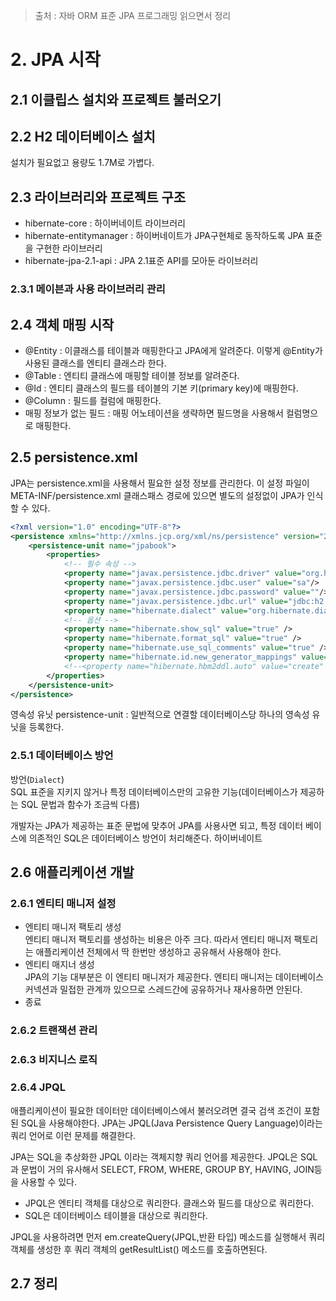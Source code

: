 > 출처 : 자바 ORM 표준 JPA 프로그래밍 읽으면서 정리  

# 2. JPA 시작
## 2.1 이클립스 설치와 프로젝트 불러오기
## 2.2 H2 데이터베이스 설치
설치가 필요없고 용량도 1.7M로 가볍다.

## 2.3 라이브러리와 프로젝트 구조
- hibernate-core : 하이버네이트 라이브러리
- hibernate-entitymanager : 하이버네이트가 JPA구현체로 동작하도록 JPA 표준을 구현한 라이브러리
- hibernate-jpa-2.1-api : JPA 2.1표준 API를 모아둔 라이브러리

### 2.3.1 메이븐과 사용 라이브러리 관리
## 2.4 객체 매핑 시작
- @Entity : 이클래스를 테이블과 매핑한다고 JPA에게 알려준다. 이렇게 @Entity가 사용된 클래스를 엔티티 클래스라 한다.
- @Table : 엔티티 클래스에 매핑할 테이블 정보를 알려준다.
- @Id : 엔티티 클래스의 필드를 테이블의 기본 키(primary key)에 매핑한다.
- @Column : 필드를 컬럼에 매핑한다.
- 매핑 정보가 없는 필드 : 매핑 어노테이션을 생략하면 필드명을 사용해서 컬럼명으로 매핑한다.

## 2.5 persistence.xml
JPA는 persistence.xml을 사용해서 필요한 설정 정보를 관리한다. 이 설정 파일이 META-INF/persistence.xml 클래스패스 경로에
있으면 별도의 설정없이 JPA가 인식할 수 있다.

```xml
<?xml version="1.0" encoding="UTF-8"?>
<persistence xmlns="http://xmlns.jcp.org/xml/ns/persistence" version="2.1">
    <persistence-unit name="jpabook">
        <properties>
            <!-- 필수 속성 -->
            <property name="javax.persistence.jdbc.driver" value="org.h2.Driver"/>
            <property name="javax.persistence.jdbc.user" value="sa"/>
            <property name="javax.persistence.jdbc.password" value=""/>
            <property name="javax.persistence.jdbc.url" value="jdbc:h2:tcp://localhost/~/test"/>
            <property name="hibernate.dialect" value="org.hibernate.dialect.H2Dialect" />
            <!-- 옵션 -->
            <property name="hibernate.show_sql" value="true" />
            <property name="hibernate.format_sql" value="true" />
            <property name="hibernate.use_sql_comments" value="true" />
            <property name="hibernate.id.new_generator_mappings" value="true" />
            <!--<property name="hibernate.hbm2ddl.auto" value="create" />-->
        </properties>
    </persistence-unit>
</persistence>
```

영속성 유닛 persistence-unit : 일반적으로 연결할 데이터베이스당 하나의 영속성 유닛을 등록한다.

### 2.5.1 데이터베이스 방언
방언(`Dialect`)  
SQL 표준을 지키지 않거나 특정 데이터베이스만의 고유한 기능(데이터베이스가 제공하는 SQL 문법과 함수가 조금씩 다름)

개발자는 JPA가 제공하는 표준 문법에 맞추어 JPA를 사용사면 되고, 특정 데이터 베이스에 의존적인 SQL은 데이터베이스 방언이 처리해준다.
하이버네이트
## 2.6 애플리케이션 개발

### 2.6.1 엔티티 매니저 설정
- 엔티티 매니저 팩토리 생성  
  엔티티 매니저 팩토리를 생성하는 비용은 아주 크다. 따라서 엔티티 매니저 팩토리는 애플리케이션 전체에서 딱 한번만 생성하고 공유해서 사용해야 한다.
- 엔티티 매지너 생성  
  JPA의 기능 대부분은 이 엔티티 매니저가 제공한다. 엔티티 매니저는 데이터베이스 커넥션과 밀접한 관계까 있으므로 스레드간에 공유하거나 재사용하면 안된다.
- 종료  
  
### 2.6.2 트랜잭션 관리
### 2.6.3 비지니스 로직
### 2.6.4 JPQL
애플리케이션이 필요한 데이터만 데이터베이스에서 불러오려면 결국 검색 조건이 포함된 SQL을 사용해야한다.
JPA는 JPQL(Java Persistence Query Language)이라는 쿼리 언어로 이런 문제를 해결한다.

JPA는 SQL을 추상화한 JPQL 이라는 객체지향 쿼리 언어를 제공한다. JPQL은 SQL과 문법이 거의 유사해서 
SELECT, FROM, WHERE, GROUP BY, HAVING, JOIN등을 사용할 수 있다. 
- JPQL은 엔티티 객체를 대상으로 쿼리한다. 클래스와 필드를 대상으로 쿼리한다.
- SQL은 데이터베이스 테이블을 대상으로 쿼리한다.

JPQL을 사용하려면 먼저 em.createQuery(JPQL,반환 타입) 메소드를 실행해서 쿼리 객체를 생성한 후 쿼리 객체의 getResultList() 메소드를 호출하면된다.

## 2.7 정리